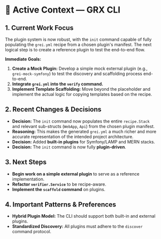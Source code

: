 # 📘 Active Context — GRX CLI

## 1. Current Work Focus
The plugin system is now robust, with the `init` command capable of fully populating the `grei.yml` recipe from a chosen plugin's manifest. The next logical step is to create a reference plugin to test the end-to-end flow.

**Immediate Goals:**
1.  **Create a Mock Plugin:** Develop a simple mock external plugin (e.g., `grei-mock-symfony`) to test the discovery and scaffolding process end-to-end.
2.  **Integrate `grei.yml` into the `verify` command.**
3.  **Implement Template Scaffolding:** Move beyond the placeholder and implement the actual logic for copying templates based on the recipe.

## 2. Recent Changes & Decisions
- **Decision:** The `init` command now populates the entire `recipe.Stack` and relevant sub-structs (`WebApp`, `Api`) from the chosen plugin manifest.
- **Reasoning:** This makes the generated `grei.yml` a much richer and more accurate representation of the intended project architecture.
- **Decision:** Added **built-in plugins** for Symfony/LAMP and MERN stacks.
- **Decision:** The `init` command is now fully **plugin-driven**.

## 3. Next Steps
- **Begin work on a simple external plugin** to serve as a reference implementation.
- **Refactor `verifier.Service`** to be recipe-aware.
- **Implement the `scaffold` command** on plugins.

## 4. Important Patterns & Preferences
- **Hybrid Plugin Model:** The CLI should support both built-in and external plugins.
- **Standardized Discovery:** All plugins must adhere to the `discover` command protocol.

